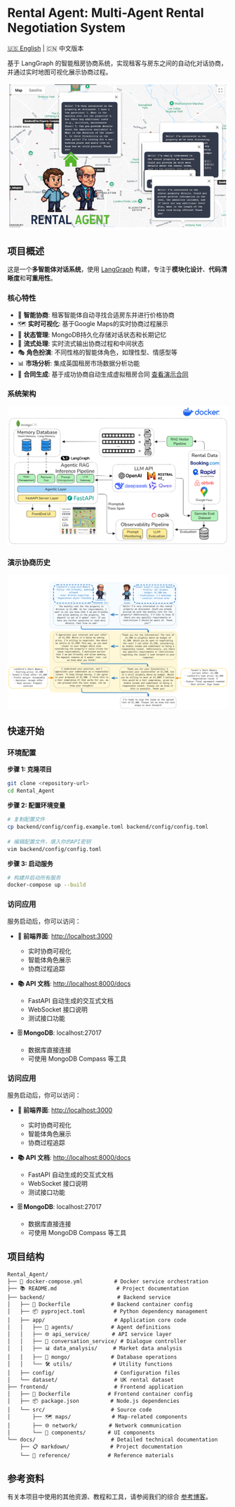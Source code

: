 # Rental Agent: Multi-Agent Rental Negotiation System

[🇺🇸 English](../../README.md) | 🇨🇳 中文版本

基于 LangGraph 的智能租房协商系统，实现租客与房东之间的自动化对话协商，并通过实时地图可视化展示协商过程。

![项目概览](../images/cover.png)

## 项目概述

这是一个**多智能体对话系统**，使用 [LangGraph](https://github.com/langchain-ai/langgraph) 构建，专注于**模块化设计**、**代码清晰度**和**可重用性**。

### 核心特性

- 🤖 **智能协商**: 租客智能体自动寻找合适房东并进行价格协商
- 🗺️ **实时可视化**: 基于Google Maps的实时协商过程展示
- 💾 **状态管理**: MongoDB持久化存储对话状态和长期记忆
- 🔄 **流式处理**: 实时流式输出协商过程和中间状态
- 🎭 **角色扮演**: 不同性格的智能体角色，如理性型、情感型等
- 📊 **市场分析**: 集成英国租房市场数据分析功能
- 📄 **合同生成**: 基于成功协商自动生成虚拟租房合同 [查看演示合同](../images/basic_rental_agreement_side_by_side.png)

### 系统架构
![系统架构](../images/main_pipeline.png)

### 演示协商历史
![演示协商历史](../images/memory.png)

## 快速开始

### 环境配置

**步骤 1: 克隆项目**

```bash
git clone <repository-url>
cd Rental_Agent
```

**步骤 2: 配置环境变量**

```bash
# 复制配置文件
cp backend/config/config.example.toml backend/config/config.toml

# 编辑配置文件，填入你的API密钥
vim backend/config/config.toml
```

**步骤 3: 启动服务**

```bash
# 构建并启动所有服务
docker-compose up --build
```

### 访问应用

服务启动后，你可以访问：

- **🎨 前端界面**: <http://localhost:3000>
  - 实时协商可视化
  - 智能体角色展示
  - 协商过程追踪

- **📚 API 文档**: <http://localhost:8000/docs>
  - FastAPI 自动生成的交互式文档
  - WebSocket 接口说明
  - 测试接口功能

- **🗄️ MongoDB**: localhost:27017
  - 数据库直接连接
  - 可使用 MongoDB Compass 等工具
### 访问应用

服务启动后，你可以访问：

- **🎨 前端界面**: <http://localhost:3000>
  - 实时协商可视化
  - 智能体角色展示
  - 协商过程追踪

- **📚 API 文档**: <http://localhost:8000/docs>
  - FastAPI 自动生成的交互式文档
  - WebSocket 接口说明
  - 测试接口功能

- **🗄️ MongoDB**: localhost:27017
  - 数据库直接连接
  - 可使用 MongoDB Compass 等工具

## 项目结构


```text
Rental_Agent/
├── 🐳 docker-compose.yml          # Docker service orchestration
├── 📚 README.md                   # Project documentation
├── backend/                       # Backend service
│   ├── 🐳 Dockerfile             # Backend container config
│   ├── 📦 pyproject.toml         # Python dependency management
│   ├── app/                      # Application core code
│   │   ├── 🤖 agents/            # Agent definitions
│   │   ├── 🌐 api_service/       # API service layer
│   │   ├── 💬 conversation_service/ # Dialogue controller
│   │   ├── 📊 data_analysis/     # Market data analysis
│   │   ├── 💾 mongo/             # Database operations
│   │   └── 🛠️ utils/             # Utility functions
│   ├── config/                   # Configuration files
│   └── dataset/                  # UK rental dataset
├── frontend/                     # Frontend application
│   ├── 🐳 Dockerfile            # Frontend container config
│   ├── 📦 package.json          # Node.js dependencies
│   └── src/                     # Source code
│       ├── 🗺️ maps/             # Map-related components
│       ├── 🌐 network/          # Network communication
│       └── 🎨 components/       # UI components
└── docs/                        # Detailed technical documentation
    ├── 📋 markdown/             # Project documentation
    └── 📖 reference/            # Reference materials
```

## 参考资料

有关本项目中使用的其他资源、教程和工具，请参阅我们的综合 [参考博客](./reference_blog.md)。
